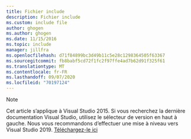 ```yaml
---
title: Fichier include
description: Fichier include
ms.custom: include file
author: ghogen
ms.author: ghogen
ms.date: 11/15/2016
ms.topic: include
manager: jillfra
ms.openlocfilehash: d71f84899bc3d49b11c5e28c1298364505f63367
ms.sourcegitcommit: fb8babf5cd72f1fc2f97ffe4ad7b62d91f325f61
ms.translationtype: MT
ms.contentlocale: fr-FR
ms.lasthandoff: 09/07/2020
ms.locfileid: "70197124"
---
```

> [!Note]
> Cet article s’applique à Visual Studio 2015. Si vous recherchez la dernière documentation Visual Studio, utilisez le sélecteur de version en haut à gauche. Nous vous recommandons d’effectuer une mise à niveau vers Visual Studio 2019. [Téléchargez-le ici](https://visualstudio.microsoft.com/downloads)